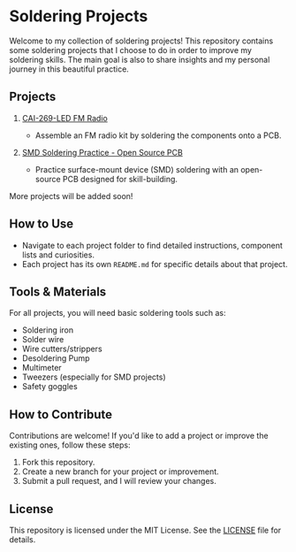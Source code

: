# Soldering Projects

Welcome to my collection of soldering projects! This repository contains some soldering projects that I choose to do in order to improve my soldering skills. The main goal is also to share insights and my personal journey in this beautiful practice.

## Projects

1. [CAI-269-LED FM Radio](./CAI-269-LED-FM-Radio)
   - Assemble an FM radio kit by soldering the components onto a PCB.
   
2. [SMD Soldering Practice - Open Source PCB](./SMD-Soldering-Practice)
   - Practice surface-mount device (SMD) soldering with an open-source PCB designed for skill-building.

More projects will be added soon!

## How to Use

- Navigate to each project folder to find detailed instructions, component lists and curiosities.
- Each project has its own `README.md` for specific details about that project.

## Tools & Materials

For all projects, you will need basic soldering tools such as:
- Soldering iron
- Solder wire
- Wire cutters/strippers
- Desoldering Pump
- Multimeter
- Tweezers (especially for SMD projects)
- Safety goggles

## How to Contribute

Contributions are welcome! If you'd like to add a project or improve the existing ones, follow these steps:

1. Fork this repository.
2. Create a new branch for your project or improvement.
3. Submit a pull request, and I will review your changes.

## License

This repository is licensed under the MIT License. See the [LICENSE](./LICENSE) file for details.
